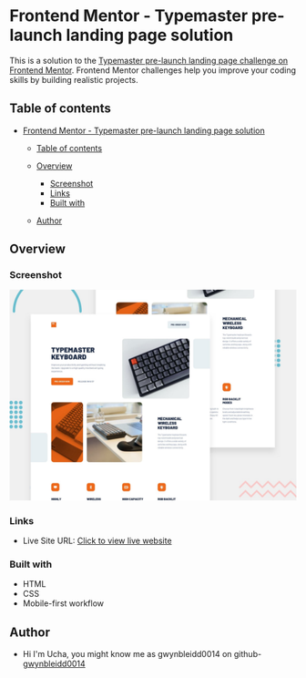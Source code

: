 # Frontend Mentor - Typemaster pre-launch landing page solution

This is a solution to the [Typemaster pre-launch landing page challenge on Frontend Mentor](). Frontend Mentor challenges help you improve your coding skills by building realistic projects.

## Table of contents

- [Frontend Mentor - Typemaster pre-launch landing page solution](#frontend-mentor---typemaster-pre-launch-landing-page-solution)

  - [Table of contents](#table-of-contents)
  - [Overview](#overview)

    - [Screenshot](#screenshot)
    - [Links](#links)
    - [Built with](#built-with)

  - [Author](#author)

## Overview

### Screenshot

![Preview](./preview.jpg)

### Links

- Live Site URL: [Click to view live website](https://gwynbleidd0014.github.io/nft-preview-card-component/)

### Built with

- HTML
- CSS
- Mobile-first workflow

## Author

- Hi I'm Ucha, you might know me as gwynbleidd0014 on github- [gwynbleidd0014](https://github.com/gwynbleidd0014)
